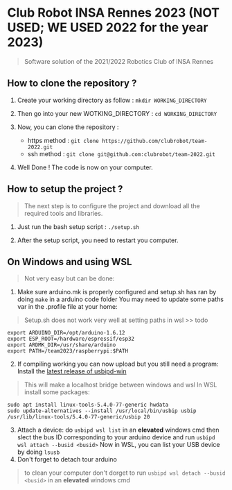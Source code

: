 # Club Robot INSA Rennes 2023 (NOT USED; WE USED 2022 for the year 2023)

> Software solution of the 2021/2022 Robotics Club of INSA Rennes

## How to clone the repository ?

1. Create your working directory as follow :
   `mkdir WORKING_DIRECTORY`

2. Then go into your new WOTKING_DIRECTORY :
   `cd WORKING_DIRECTORY`

3. Now, you can clone the repository :

   - https method : `git clone https://github.com/clubrobot/team-2022.git`
   - ssh method : `git clone git@github.com:clubrobot/team-2022.git`

4. Well Done ! The code is now on your computer.

## How to setup the project ?

> The next step is to configure the project and download all the required tools and libraries.

1. Just run the bash setup script :
   `./setup.sh`

2. After the setup script, you need to restart you computer.


## On Windows and using WSL

> Not very easy but can be done:
1. Make sure arduino.mk is properly configured and setup.sh has ran by doing `make` in a arduino code folder
   You may need to update some paths var in the .profile file at your home:
>Setup.sh does not work very well at setting paths in wsl >> todo
```
export ARDUINO_DIR=/opt/arduino-1.6.12
export ESP_ROOT=/hardware/espressif/esp32
export ARDMK_DIR=/usr/share/arduino
export PATH=/team2023/raspberrypi:$PATH
```
2. If compiling working you can now upload but you still need a program:
   Install the [latest release of usbipd-win](https://github.com/dorssel/usbipd-win/releases)
>This will make a localhost bridge between windows and wsl
   In WSL install some packages:
```
sudo apt install linux-tools-5.4.0-77-generic hwdata
sudo update-alternatives --install /usr/local/bin/usbip usbip /usr/lib/linux-tools/5.4.0-77-generic/usbip 20
```
3. Attach a device:
do `usbipd wsl list` in an **elevated** windows cmd then slect the bus ID corresponding to your arduino device and run
`usbipd wsl attach --busid <busid>`
Now in WSL, you can list your USB device by doing `lsusb`
4. Don't forget to detach tour arduino
>to clean your computer don't dorget to run `usbipd wsl detach --busid <busid>` in an **elevated** windows cmd
